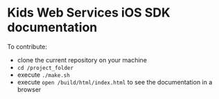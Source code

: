 # Kids Web Services iOS SDK documentation

To contribute:
* clone the current repository on your machine
* ```cd /project_folder```
* execute ```./make.sh```
* execute ```open /build/html/index.html``` to see the documentation in a browser
